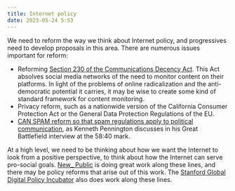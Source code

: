 ```yaml
---
title: Internet policy
date: 2023-05-24 5:53
---
```


We need to reform the way we think about Internet policy, and progressives need to develop proposals in this area. There are numerous issues important for reform:

* Reforming [Section 230 of the Communications Decency Act](https://www.eff.org/issues/cda230). This Act absolves social media networks of the need to monitor content on their platforms. In light of the problems of online radicalization and the anti-democratic potential it carries, it may be wise to create some kind of standard framework for content monitoring.
* Privacy reform, such as a nationwide version of the California Consumer Protection Act or the General Data Protection Regulations of the EU.
* [CAN SPAM reform so that spam regulations apply to political communication](https://www.resistancedashboard.com/node/1126), as Kenneth Pennington discusses in his Great Battlefield interview at the 58:40 mark.

At a high level, we need to be thinking about how we want the Internet to look from a positive perspective, to think about how the Internet can serve pro-social goals. [New_ Public](https://newpublic.org/) is doing great work along these lines, and there may be policy reforms that arise out of this work. The [Stanford Global Digital Policy Incubator](https://cyber.fsi.stanford.edu/gdpi) also does work along these lines.